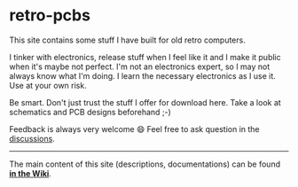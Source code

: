 # retro-pcbs
This site contains some stuff I have built for old retro computers.

I tinker with electronics, release stuff when I feel like it and I make it public when it's maybe not perfect. I'm not an electronics expert, so I may not always know what I'm doing. I learn the necessary electronics as I use it. Use at your own risk.

Be smart. Don't just trust the stuff I offer for download here. Take a look at schematics and PCB designs beforehand ;-)

Feedback is always very welcome 😄 Feel free to ask question in the [discussions](https://github.com/bzeiss/retro-pcbs/discussions).

***

The main content of this site (descriptions, documentations) can be found **[in the Wiki](https://github.com/bzeiss/retro-pcbs/wiki)**.
